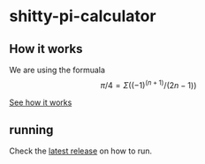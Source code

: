 # shitty-pi-calculator

## How it works

We are using the formuala $$ π / 4 = Σ((-1)^(n+1) / (2n-1)) $$

[See how it works](https://www.desmos.com/calculator/d6fyv6zqzd)

## running

Check the [latest release](https://github.com/lucasammer/shitty-pi-calculator/releases/latest) on how to run.
